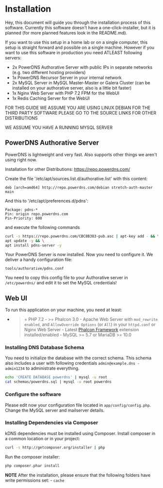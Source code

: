 Installation
============

Hey, this document will guide you through the installation process of this software. Currently this software doesn't have a one-click-installer, but it is planned (for more planned features look in the README.md).

If you want to use this setup in a home lab or on a single computer, this setup is straight forward and possible on a single machine. However if you want to use this software in production you need ATLEAST following servers:

-	2x PowerDNS Authorative Server with public IPs in separate networks (e.g. two different hosting providers)
-	1x PowerDNS Recursor Server in your internal network
-	2x MySQL Server in MySQL Master-Master or Galera Cluster (can be installed on your authorative server, also is a little bit faster)
-	1x Nginx Web Server with PHP 7.2 FPM for the WebUI
-	1x Redis Caching Server for the WebUI

FOR THIS GUIDE WE ASSUME YOU ARE USING LINUX DEBIAN FOR THE THIRD PARTY SOFTWARE PLEASE GO TO THE SOURCE LINKS FOR OTHER DISTRIBUTIONS

WE ASSUME YOU HAVE A RUNNING MYSQL SERVER

PowerDNS Authorative Server
---------------------------

PowerDNS is lightweight and very fast. Also supports other things we aren't using right now.

Installation for other Distributions: https://repo.powerdns.com/

Create the file '/etc/apt/sources.list.d/authorative.list' with this content:

```
deb [arch=amd64] http://repo.powerdns.com/debian stretch-auth-master main
```

And this to '/etc/apt/preferences.d/pdns':

```
Package: pdns-*
Pin: origin repo.powerdns.com
Pin-Priority: 600
```

and execute the following commands

```bash
curl -s https://repo.powerdns.com/CBC8B383-pub.asc | apt-key add - && \
apt update -y && \
apt install pdns-server -y
```

Your PowerDNS Server is now installed. Now you need to configure it. We deliver a handy configuration file:

```
tools/authorative/pdns.conf
```

You need to copy this config file to your Authorative server in `/etc/powerdns/` and edit it to set the MySQL credentials!

Web UI
------

To run this application on your machine, you need at least:

-	>= PHP 7.2 - >= Phalcon 3.0 - Apache Web Server with `mod_rewrite enabled`, and `AllowOverride Options` (or `All`) in your `httpd.conf` or Nginx Web Server - Latest [Phalcon Framework](https://github.com/phalcon/cphalcon) extension installed/enabled - MySQL >= 5.7 or MariaDB >= 10.0

### Installing DNS Database Schema

You need to initialize the database with the correct schema. This schema also includes a user with following credentials `admin@example.dns - admin1234` to administrate everything.

```bash
echo 'CREATE DATABASE powerdns' | mysql -u root
cat schemas/powerdns.sql | mysql -u root powerdns
```

### Configure the software

Please edit now your configuration file located in `app/config/config.php`. Change the MySQL server and mailserver details.

### Installing Dependencies via Composer

kDNS dependencies must be installed using Composer. Install composer in a common location or in your project:

```bash
curl -s http://getcomposer.org/installer | php
```

Run the composer installer:

```bash
php composer.phar install
```

**NOTE** After the installation, please ensure that the following folders have write permissions set: - `cache`
